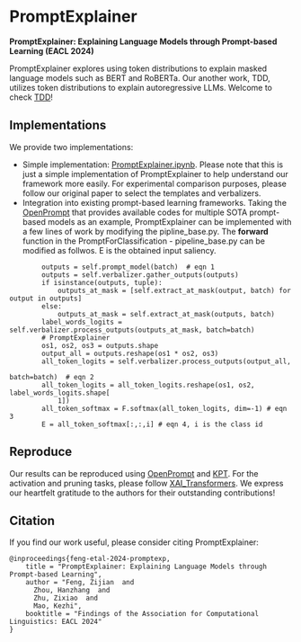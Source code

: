 # PromptExplainer

**PromptExplainer: Explaining Language Models through Prompt-based Learning (EACL 2024)**


PromptExplainer explores using token distributions to explain masked language models such as BERT and RoBERTa. Our another work, TDD, utilizes token distributions to explain autoregressive LLMs. Welcome to check [TDD](https://github.com/zijian678/TDD)!

## Implementations

We provide two implementations:
* Simple implementation: [PromptExplainer.ipynb](https://github.com/zijian678/PromptExplainer/blob/main/PromptExplainer.ipynb). Please note that this is just a simple implementation of PromptExplainer to help understand our framework more easily. For experimental comparison purposes, please follow our original paper to select the templates and verbalizers.
* Integration into existing prompt-based learning frameworks. Taking the [OpenPrompt](https://github.com/thunlp/OpenPrompt) that provides available codes for multiple SOTA prompt-based models as an example, PromptExplainer can be implemented with a few lines of work by modifying the pipline_base.py. The **forward** function in the PromptForClassification - pipeline_base.py can be modified as follwos. E is the obtained input saliency.

```
        outputs = self.prompt_model(batch)  # eqn 1
        outputs = self.verbalizer.gather_outputs(outputs)
        if isinstance(outputs, tuple):
            outputs_at_mask = [self.extract_at_mask(output, batch) for output in outputs]
        else:
            outputs_at_mask = self.extract_at_mask(outputs, batch)
        label_words_logits = self.verbalizer.process_outputs(outputs_at_mask, batch=batch)
        # PromptExplainer
        os1, os2, os3 = outputs.shape
        output_all = outputs.reshape(os1 * os2, os3)
        all_token_logits = self.verbalizer.process_outputs(output_all,
                                                           batch=batch)  # eqn 2
        all_token_logits = all_token_logits.reshape(os1, os2, label_words_logits.shape[
            1])
        all_token_softmax = F.softmax(all_token_logits, dim=-1) # eqn 3
        E = all_token_softmax[:,:,i] # eqn 4, i is the class id
```
## Reproduce

Our results can be reproduced using [OpenPrompt](https://github.com/thunlp/OpenPrompt) and [KPT](https://github.com/thunlp/KnowledgeablePromptTuning). For the activation and pruning tasks, please follow [
XAI_Transformers](https://github.com/AmeenAli/XAI_Transformers). We express our heartfelt gratitude to the authors for their outstanding contributions!

## Citation
If you find our work useful, please consider citing PromptExplainer:

```
@inproceedings{feng-etal-2024-promptexp,
    title = "PromptExplainer: Explaining Language Models through Prompt-based Learning",
    author = "Feng, Zijian  and
      Zhou, Hanzhang  and
      Zhu, Zixiao  and
      Mao, Kezhi",
    booktitle = "Findings of the Association for Computational Linguistics: EACL 2024"
}
```
